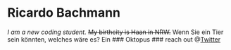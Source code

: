 # Ricardo Bachmann
*I am a new coding student.* ~~My birthcity is Haan in NRW.~~
Wenn Sie ein Tier sein könnten, welches wäre es? 
Ein ### Oktopus ### 
reach out @[Twitter](https://twitter.com/rcrdbchmnn)
